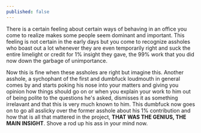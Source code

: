 ```yaml
---
published: false
---
```

There is a certain feeling about certain ways of behaving in an office you come to realize makes some people seem dominant and important. This feeling is not certain in the early days but you come to recognize assholes who boast out a lot whenever they are even temporarily right and suck the entire limelight or credit for 1% insight they gave, the 99% work that you did now down the garbage of unimportance.

Now this is fine when these assholes are right but imagine this. Another asshole, a sychophant of the first and dumbfuck loudmouth in general comes by and starts poking his nose into your matters and giving you opinion how things should go on or when you explain your work to him out of being polite to the questions he's asked, dismisses it as something irrelavant and that this is very much known to him. This dumbfuck now goes on to go all asslicky over the former asshole about his 1% contribution and how that is all that mattered in the project, **THAT WAS THE GENIUS, THE MAIN INSIGHT**. Shove a rod up his ass in your mind now. 

